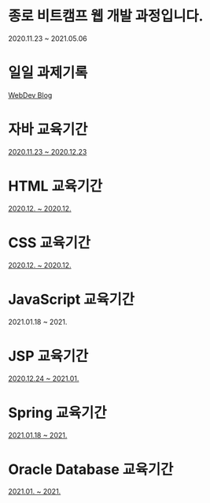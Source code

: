 # 종로 비트캠프 웹 개발 과정입니다.

2020.11.23 ~ 2021.05.06

# 일일 과제기록
<a href = "https://roqhdehd502.github.io/">WebDev Blog</a>

# 자바 교육기간

<a href = "https://github.com/roqhdehd502/WebDev/tree/main/JavaWebDev">2020.11.23 ~ 2020.12.23</a>

# HTML 교육기간

<a href = "https://github.com/roqhdehd502/WebDev/tree/main/JSPWebDevMK2">2020.12. ~ 2020.12.</a>

# CSS 교육기간

<a href = "https://github.com/roqhdehd502/WebDev/tree/main/JSPWebDevMK2">2020.12. ~ 2020.12.</a>

# JavaScript 교육기간

2021.01.18 ~ 2021.

# JSP 교육기간

<a href = "https://github.com/roqhdehd502/WebDev/tree/main/JSPWebDevMK2">2020.12.24 ~ 2021.01.</a>

# Spring 교육기간

<a href = "https://github.com/roqhdehd502/WebDev/tree/main/spring_11_MVCBoard">2021.01.18 ~ 2021.</a>

# Oracle Database 교육기간

<a href = "https://github.com/roqhdehd502/WebDev/tree/main/DBWebDev">2021.01. ~ 2021.</a>
